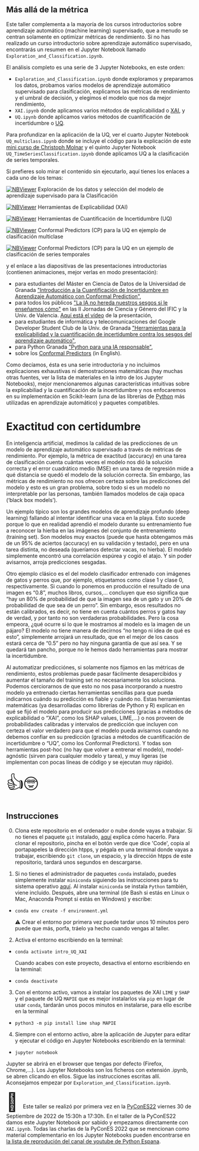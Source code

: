 ## Más allá de la métrica

Este taller complementa a la mayoría de los cursos introductorios sobre aprendizaje automático (machine learning) supervisado, que a menudo se centran solamente en optimizar métricas de rendimiento. Si no has realizado un curso introductorio sobre aprendizaje automático supervisado, encontrarás un resumen en el Jupyter Notebook llamado `Exploration_and_Classification.ipynb`.

El análisis completo es una serie de 3 Jupyter Notebooks, en este orden:

+ `Exploration_and_Classification.ipynb` donde exploramos y preparamos los datos, probamos varios modelos de aprendizaje automático supervisado para clasificación, explicamos las métricas de rendimiento y el umbral de decisión, y elegimos el modelo que nos da mejor rendimiento,
+ `XAI.ipynb` donde aplicamos varios métodos de explicabilidad o [XAI](https://en.wikipedia.org/wiki/Explainable_artificial_intelligence), y
+ `UQ.ipynb` donde aplicamos varios métodos de cuantificación de incertidumbre o [UQ](https://en.wikipedia.org/wiki/Uncertainty_quantification).

Para profundizar en la aplicación de la UQ, ver el cuarto Jupyter Notebook `UQ_multiclass.ipynb` donde se incluye el código para la explicación de este [mini curso de Christoph Molnar](https://mindfulmodeler.substack.com/p/week-1-getting-started-with-conformal) y el quinto Jupyter Notebook `UQ_TimeSeriesClassification.ipynb` donde aplicamos UQ a la clasificación de series temporales.

Si prefieres solo mirar el contenido sin ejecutarlo, aquí tienes los enlaces a cada uno de los temas:

[![NBViewer](https://raw.githubusercontent.com/jupyter/design/master/logos/Badges/nbviewer_badge.svg)](https://nbviewer.org/github/MMdeCastro/Uncertainty_Quantification_XAI/blob/main/Exploration_and_Classification.ipynb) Exploración de los datos y selección del modelo de aprendizaje supervisado para la Clasificación

[![NBViewer](https://raw.githubusercontent.com/jupyter/design/master/logos/Badges/nbviewer_badge.svg)](https://nbviewer.org/github/MMdeCastro/Uncertainty_Quantification_XAI/blob/main/XAI.ipynb) Herramientas de Explicabilidad (XAI)

[![NBViewer](https://raw.githubusercontent.com/jupyter/design/master/logos/Badges/nbviewer_badge.svg)](https://nbviewer.org/github/MMdeCastro/Uncertainty_Quantification_XAI/blob/main/UQ.ipynb) Herramientas de Cuantificación de Incertidumbre (UQ)

[![NBViewer](https://raw.githubusercontent.com/jupyter/design/master/logos/Badges/nbviewer_badge.svg)](https://nbviewer.org/github/MMdeCastro/Uncertainty_Quantification_XAI/blob/main/UQ_multiclass.ipynb) Conformal Predictors (CP) para la UQ en ejemplo de clasificación multiclase

[![NBViewer](https://raw.githubusercontent.com/jupyter/design/master/logos/Badges/nbviewer_badge.svg)](https://nbviewer.org/github/MMdeCastro/Uncertainty_Quantification_XAI/blob/main/UQ_TimeSeriesClassification.ipynb) Conformal Predictors (CP) para la UQ en un ejemplo de clasificación de series temporales

y el enlace a las diapositivas de las presentaciones introductorias (contienen animaciones, mejor verlas en modo presentación):
+ para estudiantes del Máster en Ciencia de Datos de la Universidad de Granada ["Introducción a la Cuantificación de Incertidumbre en Aprendizaje Automático con Conformal Prediction"](https://docs.google.com/presentation/d/1yFHn4_Byt6_f5arFOdhUWBXOrN7BrYbmEc2gMhJ0RVY/edit?usp=sharing),
+ para todos los públicos ["La IA no hereda nuestros sesgos si le enseñamos cómo"](https://docs.google.com/presentation/d/1bp8rJTtZ5aAGeNwwdTdue4vGcs27QvcEeA1VbHPce9c/edit#slide=id.g211627b4636_0_101) en las II Jornadas de Ciencia y Género del IFIC y la Univ. de Valencia. [Aquí está el vídeo](https://youtu.be/89G74PBnoVc) de la presentación,
+ para estudiantes de informática y telecomunicaciones del Google Developer Student Club de la Univ. de Granada ["Herramientas para la explicabilidad y la cuantificación de incertidumbre contra los sesgos del aprendizaje automático"](https://docs.google.com/presentation/d/1p5QVf4JaDDFl7IM6XLclfWbcU0a5a8Il9MTu8-9fB84/edit#slide=id.g20f7f9abf3c_0_101),
+ para Python Granada ["Python para una IA responsable"](https://docs.google.com/presentation/d/1kil2P6pYuKcan1QcvaxNWXoyoEXkJnBWgpt0gZMfejg/edit?usp=sharing),
+ sobre los [Conformal Predictors](https://docs.google.com/presentation/d/1Q6oxcgmNv0GsmNFA5npAzQGDuy_XolBKStN4KUhP4Gk/edit?usp=sharing) (in English).

Como decíamos, ésta es una serie introductoria y no incluimos explicaciones exhaustivas ni demostraciones matemáticas (hay muchas otras fuentes, ver la lista de materiales en la intro de los Jupyter Notebooks), mejor mencionaremos algunas características intuitivas sobre la explicabiliad y la cuantificación de la incertidumbre y nos enfocaremos en su implementación en Scikit-learn (una de las librerías de [Python](https://es.wikipedia.org/wiki/Python) más utilizadas en aprendizaje automático) y paquetes compatibles.

# Exactitud con certidumbre

En inteligencia artificial, medimos la calidad de las predicciones de un modelo de aprendizaje automático supervisado a través de métricas de rendimiento. Por ejemplo, la métrica de exactitud (accuracy) en una tarea de clasificación cuenta cuántas veces el modelo nos dió la solución correcta y el error cuadrático medio (MSE) en una tarea de regresión mide a qué distancia se quedó el modelo de la solución correcta. Sin embargo, las métricas de rendimiento no nos ofrecen certeza sobre las predicciones del modelo y esto es un gran problema, sobre todo si es un modelo no interpretable por las personas, también llamados modelos de caja opaca (‘black box models’).

Un ejemplo típico son los grandes modelos de aprendizaje profundo (deep learning) fallando al intentar identificar una vaca en la playa. Esto sucede porque lo que en realidad aprendió el modelo durante su entrenamiento fue a reconocer la hierba en las imágenes del conjunto de entrenamiento (training set). Son modelos muy exactos (puede que hasta obtengamos más de un 95% de aciertos (accuracy) en su validación y testado), pero en una tarea distinta, no deseada (queríamos detectar vacas, no hierba). El modelo simplemente encontró una correlación espúrea y cogió el atajo. Y sin poder avisarnos, arroja predicciones sesgadas.

Otro ejemplo clásico es el del modelo clasificador entrenado con imágenes de gatos y perros que, por ejemplo, etiquetamos como clase 1 y clase 0, respectivamente. Si cuando lo ponemos en producción el resultado de una imagen es “0.8”, muchos libros, cursos,… concluyen que eso significa que “hay un 80% de probabilidad de que la imagen sea de un gato y un 20% de probabilidad de que sea de un perro”. Sin embargo, esos resultados no están calibrados, es decir, no tiene en cuenta cuántos perros y gatos hay de verdad, y por tanto no son verdaderas probabilidades. Pero la cosa empeora, ¿qué ocurre si lo que le mostramos al modelo es la imagen de un pájaro? El modelo no tiene manera de decirnos “no tengo ni idea de qué es esto”, simplemente arrojará un resultado, que en el mejor de los casos estará cerca de “0.5” pero no hay ninguna garantía de que así sea. Y se quedará tan pancho, porque no le hemos dado herramientas para mostrar la incertidumbre.

Al automatizar predicciónes, si solamente nos fijamos en las métricas de rendimiento, estos problemas puede pasar fácilmente desapercibidos y aumentar el tamaño del training set no necesariamente los soluciona. Podemos cerciorarnos de que esto no nos pasa incorporando a nuestro modelo ya entrenado ciertas herramientas sencillas para que pueda indicarnos cuándo su predicción es fiable y cuándo no. Estas herramientas matemáticas (ya desarrolladas como librerías de Python y R) explican en qué se fijó el modelo para producir sus predicciones (gracias a métodos de explicabilidad o “XAI”, como los SHAP values, LIME,…) o nos proveen de probabilidades calibradas y intervalos de predicción que incluyen con certeza el valor verdadero para que el modelo pueda avisarnos cuando no debemos confiar en su predicción (gracias a métodos de cuantificación de incertidumbre o “UQ”, como los Conformal Predictors). Y todas son herramientas post-hoc (no hay que volver a entrenar el modelo), model-agnóstic (sirven para cualquier modelo y tarea), y muy ligeras (se implementan con pocas líneas de código y se ejecutan muy rápido).

<font size="10"> 👍🤓 </font>

## Instrucciones

0. Clona este repositorio en el ordenador o nube donde vayas a trabajar. Si no tienes el paquete `git` instalado, [aquí](https://git-scm.com/book/en/v2/Getting-Started-Installing-Git) explica cómo hacerlo. Para clonar el repositorio, pincha en el botón verde que dice 'Code', copia al portapapeles la dirección htpps, y pégala en una terminal donde vayas a trabajar, escribiendo `git clone`, un espacio, y la dirección htpps de este repositorio, tardará unos segundos en descargarse.  

1. Si no tienes el administrador de paquetes `conda` instalado, puedes simplemente instalar `miniconda` siguiendo las instrucciones para tu sistema operativo [aquí](https://docs.conda.io/en/latest/miniconda.html). Al instalar `miniconda` se instala `Python` también, viene incluido. Después, abre una terminal (de Bash si estás en Linux o Mac, Anaconda Prompt si estás en Windows) y escribe:

+ `conda env create -f environment.yml`

  ⚠️ Crear el entorno por primera vez puede tardar unos 10 minutos pero puede que más, porfa, tráelo ya hecho cuando vengas al taller. 

2. Activa el entorno escribiendo en la terminal:

+ `conda activate intro_UQ_XAI`

  Cuando acabes con este proyecto, desactiva el entorno escribiendo en la terminal:

+ `conda deactivate`

3. Con el entorno activo, vamos a instalar los paquetes de XAI `LIME` y `SHAP` y el paquete de UQ `MAPIE` que es mejor instalarlos via `pip` en lugar de usar `conda`, tardarán unos pocos minutos en instalarse, para ello escribe en la terminal

+ `python3 -m pip install lime shap MAPIE`

4. Siempre con el entorno activo, abre la aplicación de Jupyter para editar y ejecutar el código en Jupyter Notebooks escribiendo en la terminal:

+ `jupyter notebook`

Jupyter se abrirá en el browser que tengas por defecto (Firefox, Chrome,...). Los Jupyter Notebooks son los ficheros con extensión .ipynb, se abren clicando en ellos. Sigue las instrucciones escritas allí. Aconsejamos empezar por `Exploration_and_Classification.ipynb`. 

<font size="10"> 📝 </font>Este taller se realizó por primera vez en la [PyConES22](https://2022.es.pycon.org/) viernes 30 de Septiembre de 2022 de 15:30h a 17:30h. En el taller de la PyConES22 damos este Jupyter Notebook por sabido y empezamos directamente con `XAI.ipynb`. Todas las charlas de la PyConES 2022 que se mencionan como material complementario en los Jupyter Notebooks pueden encontrarse en [la lista de reprodución del canal de youtube de Python Espana](https://www.youtube.com/@PythonES). 
